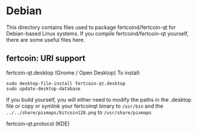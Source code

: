 
Debian
====================
This directory contains files used to package fertcoind/fertcoin-qt
for Debian-based Linux systems. If you compile fertcoind/fertcoin-qt yourself, there are some useful files here.

## fertcoin: URI support ##


fertcoin-qt.desktop  (Gnome / Open Desktop)
To install:

	sudo desktop-file-install fertcoin-qt.desktop
	sudo update-desktop-database

If you build yourself, you will either need to modify the paths in
the .desktop file or copy or symlink your fertcoinqt binary to `/usr/bin`
and the `../../share/pixmaps/bitcoin128.png` to `/usr/share/pixmaps`

fertcoin-qt.protocol (KDE)

